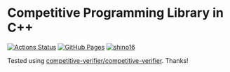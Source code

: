 # Competitive Programming Library in C++

[![Actions Status](https://github.com/shino16/cpp-library/actions/workflows/verify.yml/badge.svg)](https://github.com/shino16/cpp-library/actions) [![GitHub Pages](https://img.shields.io/static/v1?label=GitHub+Pages&message=+&color=brightgreen&logo=github)](https://shino16.github.io/cpp-library/) [![shino16](https://img.shields.io/endpoint?url=https%3A%2F%2Fatcoder-badges.now.sh%2Fapi%2Fatcoder%2Fjson%2Fshino16)](https://atcoder.jp/users/shino16)

Tested using [competitive-verifier/competitive-verifier](https://github.com/competitive-verifier/competitive-verifier). Thanks!
